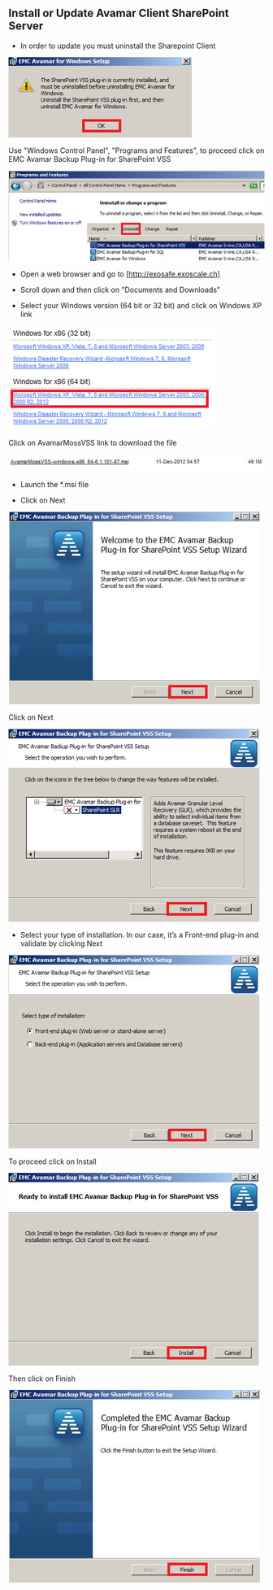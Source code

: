 ## Install or Update Avamar Client SharePoint Server

* In order to update you must uninstall the Sharepoint Client


![EMC Avamar for Windows Setup](img/AvamarClientSharePointUpdate1.png)


Use "Windows Control Panel", "Programs and Features", to proceed click on EMC Avamar Backup Plug-in for SharePoint VSS

![Programs and Features](img/AvamarClientSharePointUpdate2.png)


* Open a web browser and go to [http://exosafe.exoscale.ch]

* Scroll down and then click on "Documents and Downloads"

* Select your Windows version (64 bit or 32 bit) and click on Windows XP link

![Folder for Avamar Moos VSS](img/AvamarClientSharePointUpdate3.png)


Click on AvamarMossVSS link to download the file

![Download file for Avamar Moos VSS](img/AvamarClientSharePointUpdate4.png)


* Launch the *.msi file

* Click on Next 

![EMC Avamar Backup Plug-in for SharePoint VSS Setup](img/AvamarClientSharePointUpdate5.png)


Click on Next 

![Select the operation you wish to perform](img/AvamarClientSharePointUpdate6.png)


* Select your type of installation. In our case, it’s a Front-end plug-in and validate by clicking Next


![Select type of installation](img/AvamarClientSharePointUpdate7.png)


To proceed click on Install 

![Ready to install EMC Avamar Backup Plug-in for SharePoint VSS](img/AvamarClientSharePointUpdate8.png)


Then click on Finish 

![Completed the EMC Avamar Backup Plug-In for SharePoint VSS Setup Wizard](img/AvamarClientSharePointUpdate9.png)




[http://exosafe.exoscale.ch]: http://exosafe.exoscale.ch























